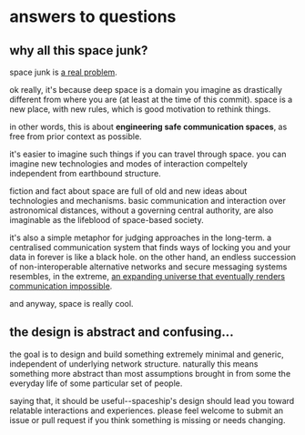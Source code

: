 # answers to questions

## why all this space junk?

space junk is [a real problem](https://en.wikipedia.org/wiki/Space_debris).

ok really, it's because deep space is a domain you imagine as drastically
different from where you are (at least at the time of this commit). space is a
new place, with new rules, which is good motivation to rethink things.

in other words, this is about **engineering safe communication spaces**, as free
from prior context as possible.

it's easier to imagine such things if you can travel through space. you can
imagine new technologies and modes of interaction compeltely independent from
earthbound structure.

fiction and fact about space are full of old and new ideas about technologies
and mechanisms. basic communication and interaction over astronomical distances,
without a governing central authority, are also imaginable as the lifeblood of
space-based society.

it's also a simple metaphor for judging approaches in the long-term. a
centralised communication system that finds ways of locking you and your data in
forever is like a black hole. on the other hand, an endless succession of
non-interoperable alternative networks and secure messaging systems resembles,
in the extreme,
[an expanding universe that eventually renders communication impossible](https://en.wikipedia.org/wiki/Big_Rip).

and anyway, space is really cool.

## the design is abstract and confusing...

the goal is to design and build something extremely minimal and generic,
independent of underlying network structure. naturally this means something more
abstract than most assumptions brought in from some the everyday life of some
particular set of people.

saying that, it should be useful--spaceship's design should lead you toward
relatable interactions and experiences. please feel welcome to submit an issue
or pull request if you think something is missing or needs changing.
